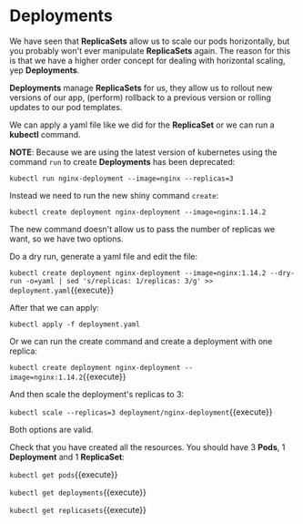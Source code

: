 # Deployments

We have seen that **ReplicaSets** allow us to scale our pods horizontally, but you probably won't ever manipulate **ReplicaSets** again. The reason for this is that we have a higher order concept for dealing with horizontal scaling, yep **Deployments**.

**Deployments** manage **ReplicaSets** for us, they allow us to rollout new versions of our app, (perform) rollback to a previous version or rolling updates to our pod templates.

We can apply a yaml file like we did for the **ReplicaSet** or we can run a **kubectl** command.

**NOTE**:
Because we are using the latest version of kubernetes using the command `run` to create **Deployments** has been deprecated:

`kubectl run nginx-deployment --image=nginx --replicas=3`

Instead we need to run the new shiny command `create`:

`kubectl create deployment nginx-deployment --image=nginx:1.14.2`

The new command doesn't allow us to pass the number of replicas we want, so we have two options.

Do a dry run, generate a yaml file and edit the file:

`kubectl create deployment nginx-deployment --image=nginx:1.14.2 --dry-run -o=yaml | sed 's/replicas: 1/replicas: 3/g' >> deployment.yaml`{{execute}}

After that we can apply:

`kubectl apply -f deployment.yaml`

Or we can run the create command and create a deployment with one replica:

`kubectl create deployment nginx-deployment --image=nginx:1.14.2`{{execute}}

And then scale the deployment's replicas to 3:

`kubectl scale --replicas=3 deployment/nginx-deployment`{{execute}}

Both options are valid.

Check that you have created all the resources. You should have 3 **Pods**, 1 **Deployment** and 1 **ReplicaSet**:

`kubectl get pods`{{execute}}

`kubectl get deployments`{{execute}}

`kubectl get replicasets`{{execute}}
